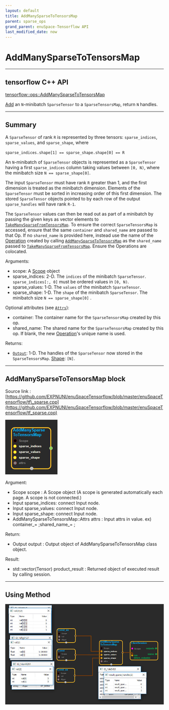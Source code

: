 ```yaml
--- 
layout: default 
title: AddManySparseToTensorsMap 
parent: sparse_ops 
grand_parent: enuSpace-Tensorflow API 
last_modified_date: now 
--- 
```


# AddManySparseToTensorsMap

---

## tensorflow C++ API

[tensorflow::ops::AddManySparseToTensorsMap](https://www.tensorflow.org/api_docs/cc/class/tensorflow/ops/add-many-sparse-to-tensors-map)

[Add](https://www.tensorflow.org/api_docs/cc/class/tensorflow/ops/add.html#classtensorflow_1_1ops_1_1_add) an `N`-minibatch `SparseTensor` to a `SparseTensorsMap`, return `N` handles.

---

## Summary

A `SparseTensor` of rank `R` is represented by three tensors: `sparse_indices`, `sparse_values`, and `sparse_shape`, where

`sparse_indices.shape[1] == sparse_shape.shape[0] == R`

An `N`-minibatch of `SparseTensor` objects is represented as a `SparseTensor` having a first `sparse_indices` column taking values between `[0, N)`, where the minibatch size `N == sparse_shape[0]`.

The input `SparseTensor` must have rank `R` greater than 1, and the first dimension is treated as the minibatch dimension. Elements of the `SparseTensor` must be sorted in increasing order of this first dimension. The stored `SparseTensor` objects pointed to by each row of the output `sparse_handles` will have rank `R-1`.

The `SparseTensor` values can then be read out as part of a minibatch by passing the given keys as vector elements to [`TakeManySparseFromTensorsMap`](https://www.tensorflow.org/api_docs/cc/class/tensorflow/ops/take-many-sparse-from-tensors-map.html#classtensorflow_1_1ops_1_1_take_many_sparse_from_tensors_map). To ensure the correct `SparseTensorsMap` is accessed, ensure that the same `container` and `shared_name` are passed to that Op. If no `shared_name` is provided here, instead use the name of the [Operation](https://www.tensorflow.org/api_docs/cc/class/tensorflow/operation.html#classtensorflow_1_1_operation) created by calling [`AddManySparseToTensorsMap`](https://www.tensorflow.org/api_docs/cc/class/tensorflow/ops/add-many-sparse-to-tensors-map.html#classtensorflow_1_1ops_1_1_add_many_sparse_to_tensors_map) as the `shared_name` passed to [`TakeManySparseFromTensorsMap`](https://www.tensorflow.org/api_docs/cc/class/tensorflow/ops/take-many-sparse-from-tensors-map.html#classtensorflow_1_1ops_1_1_take_many_sparse_from_tensors_map). Ensure the Operations are colocated.

Arguments:

* scope: A [Scope](https://www.tensorflow.org/api_docs/cc/class/tensorflow/scope.html#classtensorflow_1_1_scope) object
* sparse\_indices: 2-D. The `indices` of the minibatch `SparseTensor`. 
  `sparse_indices[:, 0]` must be ordered values in `[0, N)`.
* sparse\_values: 1-D. The `values` of the minibatch `SparseTensor`.
* sparse\_shape: 1-D. The `shape` of the minibatch `SparseTensor`. The minibatch size `N == sparse_shape[0]`
  .

Optional attributes \(see [`Attrs`](https://www.tensorflow.org/api_docs/cc/struct/tensorflow/ops/add-many-sparse-to-tensors-map/attrs.html#structtensorflow_1_1ops_1_1_add_many_sparse_to_tensors_map_1_1_attrs)\):

* container: The container name for the `SparseTensorsMap` created by this op.
* shared\_name: The shared name for the `SparseTensorsMap` created by this op. If blank, the new [Operation](https://www.tensorflow.org/api_docs/cc/class/tensorflow/operation.html#classtensorflow_1_1_operation)'s unique name is used.

Returns:

* [`Output`](https://www.tensorflow.org/api_docs/cc/class/tensorflow/output.html#classtensorflow_1_1_output): 1-D. The handles of the `SparseTensor` now stored in the `SparseTensorsMap`. [Shape](https://www.tensorflow.org/api_docs/cc/class/tensorflow/ops/shape.html#classtensorflow_1_1ops_1_1_shape): `[N]`.

---

## AddManySparseToTensorsMap block

Source link : [https://github.com/EXPNUNI/enuSpaceTensorflow/blob/master/enuSpaceTensorflow/tf\_sparse.cpp](https://github.com/EXPNUNI/enuSpaceTensorflow/blob/master/enuSpaceTensorflow/tf_sparse.cpp)

![](./assets/sparse_op/AddManySparseToTensorsMap1.jpg)

Argument:

* Scope scope : A Scope object \(A scope is generated automatically each page. A scope is not connected.\)
* Input sparse\_indices: connect  Input node.
* Input sparse\_values: connect Input node.
* Input sparse\_shape: connect Input node.
* AddManySparseToTensorsMap::Attrs attrs : Input attrs in value. ex\) container\_= ;shared\_name\_= ;

Return:

* Output output : Output object of AddManySparseToTensorsMap class object.

Result:

* std::vector\(Tensor\) product\_result : Returned object of executed result by calling session.

---

## Using Method

![](./assets/sparse_op/AddManySparseToTensorsMap2.jpg)

